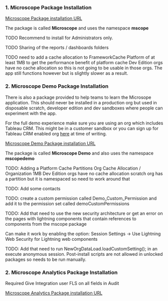 

### 1. Microscope Package Installation

[Microscope Package installation URL](https://login.salesforce.com/packaging/installPackage.apexp?p0=04t8d000000DXWKAA4)

The package is called **Microscope** and uses the namespace **mscope**

TODO Recommend to install for Administrators only.

TODO Sharing of the reports / dashboards folders

TODO need to add a cache allocation to FrameworkCache Platform of at least 1MB to get the performance benefit of platform cache
Dev Edition orgs have no cache allocation so this is not going to be usable in those orgs. The app still functions however but is slightly slower as a result.



### 2. Microscope Demo Package Installation

There is also a package provided to help teams to learn the Microsope application. This should never be installed in a production org but used in disposable scratch, developer edition and dev sandboxes where people can experiment with the app.

For the full demo experience make sure you are using an org which includes Tableau CRM. This might be in a customer sandbox or you can sign up for Tableau CRM enabled org [here](https://trailhead.salesforce.com/en/promo/orgs/analytics-de) at time of writing.



[Microscope Demo Package installation URL](https://login.salesforce.com/packaging/installPackage.apexp?p0=04t8d000000DXefAAG)

The package is called **Microscope Demo** and also uses the namespace **mscopedemo**


TODO: Adding a Platform Cache Partitions
Org Cache Allocation / Organization
1MB
Dev Edition orgs have no cache allocation
scratch org has a partition but it is namespaced so need to work around that


TODO: Add some contacts

TODO: create a custom permission called Demo_Custom_Permission and add it to the permission set called demoCustomPermissions

TODO: Add that need to use the new security architecture or get an error on the pages with lightning components that contain references to components from the mscope package

Can make it work by enabling the option: Session Settings -> Use Lightning Web Security for Lightning web components

TODO: Add that need to run NewOrgDataLoad.loadCustomSetting(); in an execute anonymous session. Post-install scripts are not allowed in unlocked packages so needs to be run manually.
### 2. Microscope Analytics Package Installation

Required Give Integration user FLS on all fields in Audit

[Microscope Analytics Package installation URL](https://login.salesforce.com/packaging/installPackage.apexp?p0=04tB0000000dnKBIAY)

